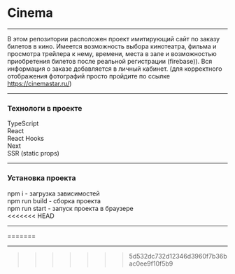 # Cinema
___
В этом репозитории расположен проект имитирующий сайт по заказу 
билетов в кино. Имеется возможность выбора кинотеатра, 
фильма и просмотра трейлера к нему, времени, места в зале и 
возможностью приобретения билетов после реальной регистрации (firebase)). Вся информация
о заказе добавляется в личный кабинет.  (для корректного отображения фотографий просто пройдите 
по ссылке https://cinemastar.ru/)

___
### Технологи в проекте
TypeScript </br>
React</br>
React Hooks</br>
Next</br>
SSR (static props)</br>

___
### Установка проекта
npm i - загрузка зависимостей </br>
npm run build - сборка проекта </br>
npm run start - запуск проекта в браузере </br>
<<<<<<< HEAD
___
=======
___
>>>>>>> 5d532dc732d12346d3960f7b36bac0ee9f10f5b9
